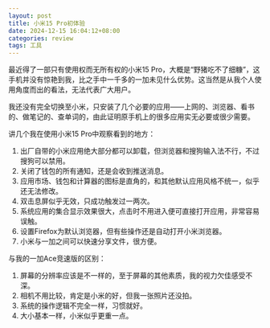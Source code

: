 ```yaml
---
layout: post
title: 小米15 Pro初体验
date: 2024-12-15 16:04:12+08:00
categories: review
tags: 工具
---
```


最近得了一部只有使用权而无所有权的小米15 Pro，大概是“野猪吃不了细糠”，这手机并没有惊艳到我，比之手中一千多的一加未见什么优势。这当然是从我个人使用角度而出的看法，无法代表广大用户。

我还没有完全切换至小米，只安装了几个必要的应用——上网的、浏览器、看书的、做笔记的、查单词的，由此证明原手机上的很多应用实无必要或很少需要。

讲几个我在使用小米15 Pro中观察看到的地方：

1. 出厂自带的小米应用绝大部分都可以卸载，但浏览器和搜狗输入法不行，不过搜狗可以禁用。
2. 关闭了钱包的所有通知，还是会收到推送消息。
3. 应用市场、钱包和计算器的图标是直角的，和其他默认应用风格不统一，似乎还无法修改。
4. 双击息屏似乎无效，只成功触发过一两次。
5. 系统应用的集合显示效果很大，点击时不用进入便可直接打开应用，非常容易误触。
6. 设置Firefox为默认浏览器，但有些操作还是自动打开小米浏览器。
7. 小米与一加之间可以快速分享文件，很方便。

与我的一加Ace竞速版的区别：

1. 屏幕的分辨率应该是不一样的，至于屏幕的其他素质，我的视力欠佳感受不深。
2. 相机不用比较，肯定是小米的好，但我一张照片还没拍。
3. 系统的操作逻辑不完全一样，习惯就好。
4. 大小基本一样，小米似乎更重一点。
